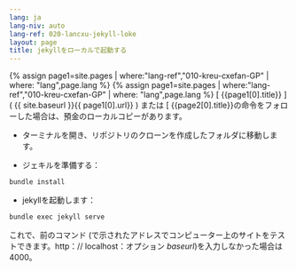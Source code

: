 ```yaml
---
lang: ja
lang-niv: auto
lang-ref: 020-lancxu-jekyll-loke
layout: page
title: jekyllをローカルで起動する
---
```


{% assign page1=site.pages | where:"lang-ref","010-kreu-cxefan-GP" | where: "lang",page.lang  %} {% assign page1=site.pages | where:"lang-ref","010-kreu-cxefan-GP" | where: "lang",page.lang  %} 
  [  {{page1[0].title}}  ]( {{ site.baseurl }}{{ page1[0].url}} ) 
または [  {{page2[0].title}}の命令をフォローした場合は、預金のローカルコピーがあります。 

* ターミナルを開き、リポジトリのクローンを作成したフォルダに移動します。



* ジェキルを準備する：



```bash
bundle install
```

* jekyllを起動します：



```bash
bundle exec jekyll serve
```

これで、前のコマンド (で示されたアドレスでコンピューター上のサイトをテストできます。http：// localhost：オプション _baseurl_)を入力しなかった場合は4000。

